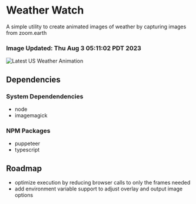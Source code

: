 # Weather Watch

A simple utility to create animated images of weather by capturing images from zoom.earth

### Image Updated: Thu Aug  3 05:11:02 PDT 2023

![Latest US Weather Animation](animations/2023-08-03.webp)

## Dependencies
### System Dependendencies
* node
* imagemagick
### NPM Packages
* puppeteer
* typescript

## Roadmap
* optimize execution by reducing browser calls to only the frames needed
* add environment variable support to adjust overlay and output image options
